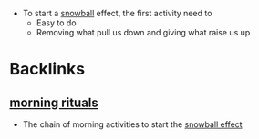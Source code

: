 - To start a [snowball](<snowball.md>) effect, the first activity need to
    - Easy to do
    - Removing what pull us down and giving what raise us up

# Backlinks
## [morning rituals](<morning rituals.md>)
- The chain of morning activities to start the [snowball effect](<snowball effect.md>)

